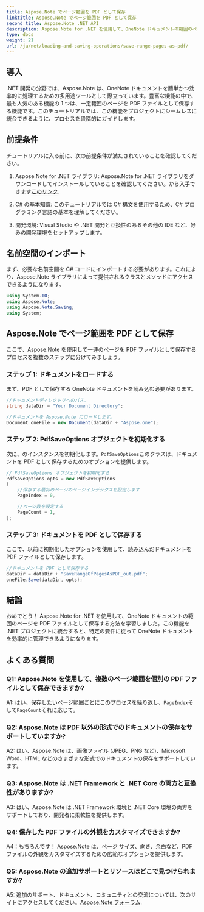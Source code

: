 ```yaml
---
title: Aspose.Note でページ範囲を PDF として保存
linktitle: Aspose.Note でページ範囲を PDF として保存
second_title: Aspose.Note .NET API
description: Aspose.Note for .NET を使用して、OneNote ドキュメントの範囲のページを PDF ファイルとして保存する方法を学習します。ステップバイステップのチュートリアルが含まれています。
type: docs
weight: 21
url: /ja/net/loading-and-saving-operations/save-range-pages-as-pdf/
---
```

## 導入

.NET 開発の分野では、Aspose.Note は、OneNote ドキュメントを簡単かつ効率的に処理するための多用途ツールとして際立っています。豊富な機能の中で、最も人気のある機能の 1 つは、一定範囲のページを PDF ファイルとして保存する機能です。このチュートリアルでは、この機能をプロジェクトにシームレスに統合できるように、プロセスを段階的にガイドします。

## 前提条件

チュートリアルに入る前に、次の前提条件が満たされていることを確認してください。

1.  Aspose.Note for .NET ライブラリ: Aspose.Note for .NET ライブラリをダウンロードしてインストールしていることを確認してください。から入手できます[このリンク](https://releases.aspose.com/note/net/).
   
2. C# の基本知識: このチュートリアルでは C# 構文を使用するため、C# プログラミング言語の基本を理解してください。
   
3. 開発環境: Visual Studio や .NET 開発と互換性のあるその他の IDE など、好みの開発環境をセットアップします。

## 名前空間のインポート

まず、必要な名前空間を C# コードにインポートする必要があります。これにより、Aspose.Note ライブラリによって提供されるクラスとメソッドにアクセスできるようになります。

```csharp
using System.IO;
using Aspose.Note;
using Aspose.Note.Saving;
using System;
```

## Aspose.Note でページ範囲を PDF として保存

ここで、Aspose.Note を使用して一連のページを PDF ファイルとして保存するプロセスを複数のステップに分けてみましょう。

### ステップ 1: ドキュメントをロードする

まず、PDF として保存する OneNote ドキュメントを読み込む必要があります。

```csharp
//ドキュメントディレクトリへのパス。
string dataDir = "Your Document Directory";

//ドキュメントを Aspose.Note にロードします。
Document oneFile = new Document(dataDir + "Aspose.one");
```

### ステップ 2: PdfSaveOptions オブジェクトを初期化する

次に、のインスタンスを初期化します。`PdfSaveOptions`このクラスは、ドキュメントを PDF として保存するためのオプションを提供します。

```csharp
// PdfSaveOptions オブジェクトを初期化する
PdfSaveOptions opts = new PdfSaveOptions
{
    //保存する最初のページのページインデックスを設定します
    PageIndex = 0,

    //ページ数を設定する
    PageCount = 1,
};
```

### ステップ 3: ドキュメントを PDF として保存する

ここで、以前に初期化したオプションを使用して、読み込んだドキュメントを PDF ファイルとして保存します。

```csharp
//ドキュメントを PDF として保存する
dataDir = dataDir + "SaveRangeOfPagesAsPDF_out.pdf";
oneFile.Save(dataDir, opts);
```

## 結論

おめでとう！ Aspose.Note for .NET を使用して、OneNote ドキュメントの範囲のページを PDF ファイルとして保存する方法を学習しました。この機能を .NET プロジェクトに統合すると、特定の要件に従って OneNote ドキュメントを効率的に管理できるようになります。

## よくある質問

### Q1: Aspose.Note を使用して、複数のページ範囲を個別の PDF ファイルとして保存できますか?

A1: はい、保存したいページ範囲ごとにこのプロセスを繰り返し、`PageIndex`そして`PageCount`それに応じて。
   
### Q2: Aspose.Note は PDF 以外の形式でのドキュメントの保存をサポートしていますか?

A2: はい、Aspose.Note は、画像ファイル (JPEG、PNG など)、Microsoft Word、HTML などのさまざまな形式でのドキュメントの保存をサポートしています。
   
### Q3: Aspose.Note は .NET Framework と .NET Core の両方と互換性がありますか?

A3: はい、Aspose.Note は .NET Framework 環境と .NET Core 環境の両方をサポートしており、開発者に柔軟性を提供します。
   
### Q4: 保存した PDF ファイルの外観をカスタマイズできますか?

A4：もちろんです！ Aspose.Note は、ページ サイズ、向き、余白など、PDF ファイルの外観をカスタマイズするための広範なオプションを提供します。
   
### Q5: Aspose.Note の追加サポートとリソースはどこで見つけられますか?

 A5: 追加のサポート、ドキュメント、コミュニティとの交流については、次のサイトにアクセスしてください。[Aspose.Note フォーラム](https://forum.aspose.com/c/note/28).